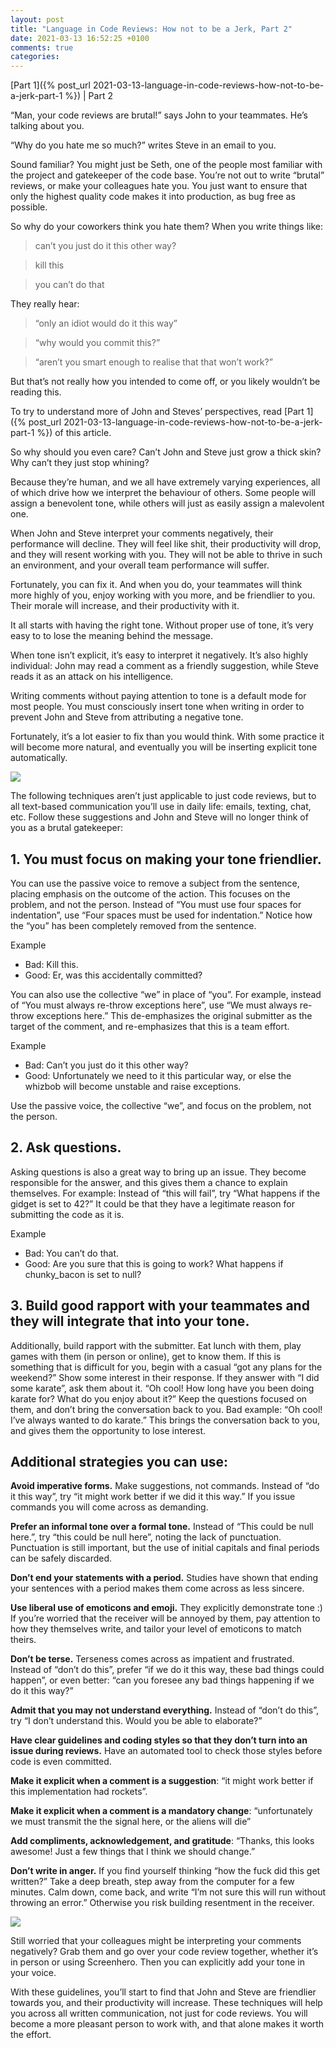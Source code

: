 ```yaml
---
layout: post
title: "Language in Code Reviews: How not to be a Jerk, Part 2"
date: 2021-03-13 16:52:25 +0100
comments: true
categories: 
---
```


[Part 1]({% post_url 2021-03-13-language-in-code-reviews-how-not-to-be-a-jerk-part-1 %}) \| Part 2

“Man, your code reviews are brutal!” says John to your teammates. He’s talking about you.

“Why do you hate me so much?” writes Steve in an email to you.

Sound familiar? You might just be Seth, one of the people most familiar with the project and gatekeeper of the code base. You’re not out to write “brutal” reviews, or make your colleagues hate you. You just want to ensure that only the highest quality code makes it into production, as bug free as possible.

So why do your coworkers think you hate them? When you write things like:

> can’t you just do it this other way?

> kill this

> you can’t do that

They really hear:

> “only an idiot would do it this way”

> “why would you commit this?”

> “aren’t you smart enough to realise that that won’t work?”

But that’s not really how you intended to come off, or you likely wouldn’t be reading this.

To try to understand more of John and Steves’ perspectives, read [Part 1]({% post_url 2021-03-13-language-in-code-reviews-how-not-to-be-a-jerk-part-1 %}) of this article.

So why should you even care? Can’t John and Steve just grow a thick skin? Why can’t they just stop whining?

Because they’re human, and we all have extremely varying experiences, all of which drive how we interpret the behaviour of others. Some people will assign a benevolent tone, while others will just as easily assign a malevolent one.

When John and Steve interpret your comments negatively, their performance will decline. They will feel like shit, their productivity will drop, and they will resent working with you. They will not be able to thrive in such an environment, and your overall team performance will suffer.

Fortunately, you can fix it. And when you do, your teammates will think more highly of you, enjoy working with you more, and be friendlier to you. Their morale will increase, and their productivity with it.

It all starts with having the right tone. Without proper use of tone, it’s very easy to to lose the meaning behind the message.

When tone isn’t explicit, it’s easy to interpret it negatively. It’s also highly individual: John may read a comment as a friendly suggestion, while Steve reads it as an attack on his intelligence.

Writing comments without paying attention to tone is a default mode for most people. You must consciously insert tone when writing in order to prevent John and Steve from attributing a negative tone.

Fortunately, it’s a lot easier to fix than you would think. With some practice it will become more natural, and eventually you will be inserting explicit tone automatically.

<img src="/images/hntbaj2-1.jpg">

The following techniques aren’t just applicable to just code reviews, but to all text-based communication you’ll use in daily life: emails, texting, chat, etc. Follow these suggestions and John and Steve will no longer think of you as a brutal gatekeeper:

## 1. You must focus on making your tone friendlier.

You can use the passive voice to remove a subject from the sentence, placing emphasis on the outcome of the action. This focuses on the problem, and not the person. Instead of “You must use four spaces for indentation”, use “Four spaces must be used for indentation.” Notice how the “you” has been completely removed from the sentence.

Example

 * Bad: Kill this.
 * Good: Er, was this accidentally committed?

You can also use the collective “we” in place of “you”. For example, instead of “You must always re-throw exceptions here”, use “We must always re-throw exceptions here.” This de-emphasizes the original submitter as the target of the comment, and re-emphasizes that this is a team effort.

Example

 * Bad: Can’t you just do it this other way?
 * Good: Unfortunately we need to it this particular way, or else the whizbob will become unstable and raise exceptions.

Use the passive voice, the collective “we”, and focus on the problem, not the person.

## 2. Ask questions.

Asking questions is also a great way to bring up an issue. They become responsible for the answer, and this gives them a chance to explain themselves. For example: Instead of “this will fail”, try “What happens if the gidget is set to 42?” It could be that they have a legitimate reason for submitting the code as it is.

Example

 * Bad: You can’t do that.
 * Good: Are you sure that this is going to work? What happens if chunky_bacon is set to null?

## 3. Build good rapport with your teammates and they will integrate that into your tone.

Additionally, build rapport with the submitter. Eat lunch with them, play games with them (in person or online), get to know them. If this is something that is difficult for you, begin with a casual “got any plans for the weekend?” Show some interest in their response. If they answer with “I did some karate”, ask them about it. “Oh cool! How long have you been doing karate for? What do you enjoy about it?” Keep the questions focused on them, and don’t bring the conversation back to you. Bad example: “Oh cool! I’ve always wanted to do karate.” This brings the conversation back to you, and gives them the opportunity to lose interest.

## Additional strategies you can use:

**Avoid imperative forms.** Make suggestions, not commands. Instead of “do it this way”, try “it might work better if we did it this way.” If you issue commands you will come across as demanding.

**Prefer an informal tone over a formal tone.** Instead of “This could be null here.”, try “this could be null here”, noting the lack of punctuation. Punctuation is still important, but the use of initial capitals and final periods can be safely discarded.

**Don’t end your statements with a period.** Studies have shown that ending your sentences with a period makes them come across as less sincere.

**Use liberal use of emoticons and emoji.** They explicitly demonstrate tone :) If you’re worried that the receiver will be annoyed by them, pay attention to how they themselves write, and tailor your level of emoticons to match theirs.

**Don’t be terse.** Terseness comes across as impatient and frustrated. Instead of “don’t do this”, prefer “if we do it this way, these bad things could happen”, or even better: “can you foresee any bad things happening if we do it this way?”

**Admit that you may not understand everything.** Instead of “don’t do this”, try “I don’t understand this. Would you be able to elaborate?”

**Have clear guidelines and coding styles so that they don’t turn into an issue during reviews.** Have an automated tool to check those styles before code is even committed.

**Make it explicit when a comment is a suggestion**: “it might work better if this implementation had rockets”.

**Make it explicit when a comment is a mandatory change**: “unfortunately we must transmit the the signal here, or the aliens will die”

**Add compliments, acknowledgement, and gratitude**: “Thanks, this looks awesome! Just a few things that I think we should change.”

**Don’t write in anger.** If you find yourself thinking “how the fuck did this get written?” Take a deep breath, step away from the computer for a few minutes. Calm down, come back, and write “I’m not sure this will run without throwing an error.” Otherwise you risk building resentment in the receiver.

<img src="/images/hntbaj2-2.jpg">

Still worried that your colleagues might be interpreting your comments negatively? Grab them and go over your code review together, whether it’s in person or using Screenhero. Then you can explicitly add your tone in your voice.

With these guidelines, you’ll start to find that John and Steve are friendlier towards you, and their productivity will increase. These techniques will help you across all written communication, not just for code reviews. You will become a more pleasant person to work with, and that alone makes it worth the effort.
